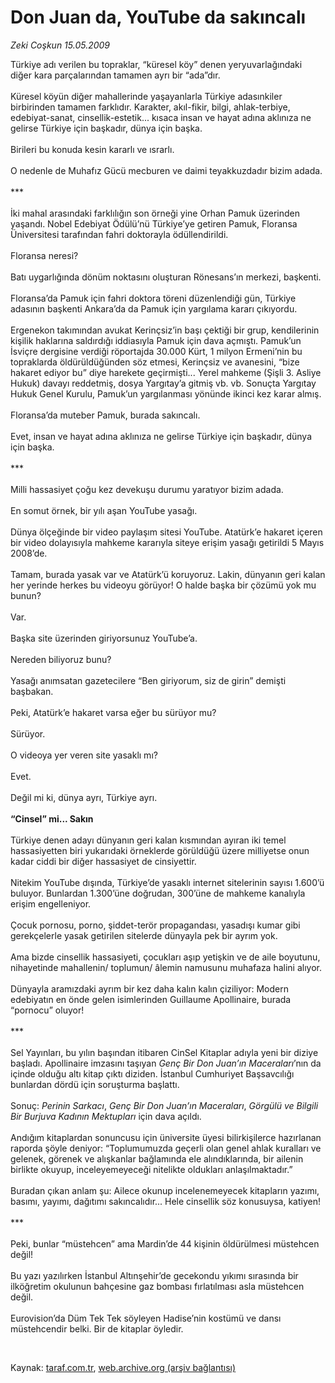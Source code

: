 # Don Juan da, YouTube da sakıncalı

*Zeki Coşkun 15.05.2009*

<div class="taraf_structure_2col_1zq">
<div class="margen_n">



 <p>Türkiye adı verilen bu topraklar, “küresel köy” denen yeryuvarlağındaki diğer kara parçalarından tamamen ayrı bir “ada”dır. <br/><br/>Küresel köyün diğer mahallerinde yaşayanlarla Türkiye adasınkiler birbirinden tamamen farklıdır. Karakter, akıl-fikir, bilgi, ahlak-terbiye, edebiyat-sanat, cinsellik-estetik... kısaca insan ve hayat adına aklınıza ne gelirse Türkiye için başkadır, dünya için başka. <br/><br/>Birileri bu konuda kesin kararlı ve ısrarlı. <br/><br/>O nedenle de Muhafız Gücü mecburen ve daimi teyakkuzdadır bizim adada. <br/><br/>*** <br/><br/>İki mahal arasındaki farklılığın son örneği yine Orhan Pamuk üzerinden yaşandı. Nobel Edebiyat Ödülü’nü Türkiye’ye getiren Pamuk, Floransa Üniversitesi tarafından fahri doktorayla ödüllendirildi. <br/><br/>Floransa neresi? <br/><br/>Batı uygarlığında dönüm noktasını oluşturan Rönesans’ın merkezi, başkenti. <br/><br/>Floransa’da Pamuk için fahri doktora töreni düzenlendiği gün, Türkiye adasının başkenti Ankara’da da Pamuk için yargılama kararı çıkıyordu. <br/><br/>Ergenekon takımından avukat Kerinçsiz’in başı çektiği bir grup, kendilerinin kişilik haklarına saldırdığı iddiasıyla Pamuk için dava açmıştı. Pamuk’un İsviçre dergisine verdiği röportajda 30.000 Kürt, 1 milyon Ermeni’nin bu topraklarda öldürüldüğünden söz etmesi, Kerinçsiz ve avanesini, “bize hakaret ediyor bu” diye harekete geçirmişti... Yerel mahkeme (Şişli 3. Asliye Hukuk) davayı reddetmiş, dosya Yargıtay’a gitmiş vb. vb. Sonuçta Yargıtay Hukuk Genel Kurulu, Pamuk’un yargılanması yönünde ikinci kez karar almış. <br/><br/>Floransa’da muteber Pamuk, burada sakıncalı. <br/><br/>Evet, insan ve hayat adına aklınıza ne gelirse Türkiye için başkadır, dünya için başka. <br/><br/>*** <br/><br/>Milli hassasiyet çoğu kez devekuşu durumu yaratıyor bizim adada. <br/><br/>En somut örnek, bir yılı aşan YouTube yasağı. <br/><br/>Dünya ölçeğinde bir video paylaşım sitesi YouTube. Atatürk’e hakaret içeren bir video dolayısıyla mahkeme kararıyla siteye erişim yasağı getirildi 5 Mayıs 2008’de. <br/><br/>Tamam, burada yasak var ve Atatürk’ü koruyoruz. Lakin, dünyanın geri kalan her yerinde herkes bu videoyu görüyor! O halde başka bir çözümü yok mu bunun? <br/><br/>Var. <br/><br/>Başka site üzerinden giriyorsunuz YouTube’a. <br/><br/>Nereden biliyoruz bunu? <br/><br/>Yasağı anımsatan gazetecilere “Ben giriyorum, siz de girin” demişti başbakan. <br/><br/>Peki, Atatürk’e hakaret varsa eğer bu sürüyor mu? <br/><br/>Sürüyor. <br/><br/>O videoya yer veren site yasaklı mı? <br/><br/>Evet. <br/><br/>Değil mi ki, dünya ayrı, Türkiye ayrı.<b> <br/><br/>“Cinsel” mi... Sakın</b> <br/><br/>Türkiye denen adayı dünyanın geri kalan kısmından ayıran iki temel hassasiyetten biri yukarıdaki örneklerde görüldüğü üzere milliyetse onun kadar ciddi bir diğer hassasiyet de cinsiyettir. <br/><br/>Nitekim YouTube dışında, Türkiye’de yasaklı internet sitelerinin sayısı 1.600’ü buluyor. Bunlardan 1.300’üne doğrudan, 300’üne de mahkeme kanalıyla erişim engelleniyor. <br/><br/>Çocuk pornosu, porno, şiddet-terör propagandası, yasadışı kumar gibi gerekçelerle yasak getirilen sitelerde dünyayla pek bir ayrım yok. <br/><br/>Ama bizde cinsellik hassasiyeti, çocukları aşıp yetişkin ve de aile boyutunu, nihayetinde mahallenin/ toplumun/ âlemin namusunu muhafaza halini alıyor. <br/><br/>Dünyayla aramızdaki ayrım bir kez daha kalın kalın çiziliyor: Modern edebiyatın en önde gelen isimlerinden Guillaume Apollinaire, burada “pornocu” oluyor! <br/><br/>*** <br/><br/>Sel Yayınları, bu yılın başından itibaren CinSel Kitaplar adıyla yeni bir diziye başladı. Apollinaire imzasını taşıyan <i>Genç Bir Don Juan’ın Maceraları</i>’nın da içinde olduğu altı kitap çıktı diziden. İstanbul Cumhuriyet Başsavcılığı bunlardan dördü için soruşturma başlattı. <br/><br/>Sonuç: <i>Perinin Sarkacı</i>, <i>Genç Bir Don Juan’ın Maceraları</i>, <i>Görgülü ve Bilgili Bir Burjuva Kadının Mektupları</i> için dava açıldı. <br/><br/>Andığım kitaplardan sonuncusu için üniversite üyesi bilirkişilerce hazırlanan raporda şöyle deniyor: “Toplumumuzda geçerli olan genel ahlak kuralları ve gelenek, görenek ve alışkanlar bağlamında ele alındıklarında, bir ailenin birlikte okuyup, inceleyemeyeceği nitelikte oldukları anlaşılmaktadır.” <br/><br/>Buradan çıkan anlam şu: Ailece okunup incelenemeyecek kitapların yazımı, basımı, yayımı, dağıtımı sakıncalıdır... Hele cinsellik söz konusuysa, katiyen! <br/><br/>*** <br/><br/>Peki, bunlar “müstehcen” ama Mardin’de 44 kişinin öldürülmesi müstehcen değil! <br/><br/>Bu yazı yazılırken İstanbul Altınşehir’de gecekondu yıkımı sırasında bir ilköğretim okulunun bahçesine gaz bombası fırlatılması asla müstehcen değil. <br/><br/>Eurovision’da Düm Tek Tek söyleyen Hadise’nin kostümü ve dansı müstehcendir belki. Bir de kitaplar öyledir.</p>

<br/>


<div id="taraf_not">
</div>

</div>


</div>

Kaynak: [taraf.com.tr](http://taraf.com.tr:80/makale/5528.htm), [web.archive.org (arşiv bağlantısı)](http://web.archive.org/web/20090519030905/http://taraf.com.tr:80/makale/5528.htm)
